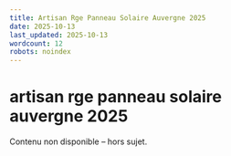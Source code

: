 ```yaml
---
title: Artisan Rge Panneau Solaire Auvergne 2025
date: 2025-10-13
last_updated: 2025-10-13
wordcount: 12
robots: noindex
---
```


# artisan rge panneau solaire auvergne 2025

Contenu non disponible – hors sujet.